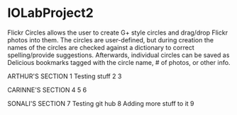 IOLabProject2
=============

Flickr Circles allows the user to create G+ style circles and drag/drop Flickr photos into them. The circles are user-defined, but during creation the names of the circles are checked against a dictionary to correct spelling/provide suggestions. Afterwards, individual circles can be saved as Delicious bookmarks tagged with the circle name, # of photos, or other info.


ARTHUR'S SECTION
1 Testing stuff
2
3


CARINNE'S SECTION
4
5
6


SONALI'S SECTION
7 Testing git hub
8 Adding more stuff to it
9
